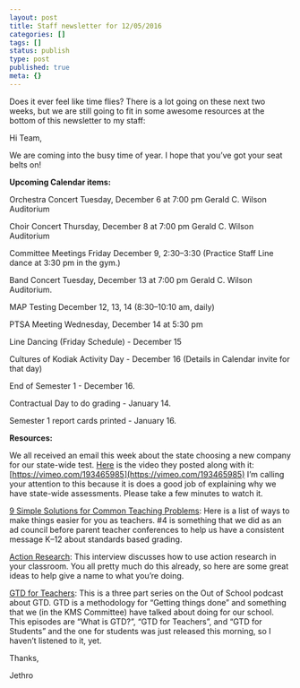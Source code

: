 ```yaml
---
layout: post
title: Staff newsletter for 12/05/2016
categories: []
tags: []
status: publish
type: post
published: true
meta: {}
---
```


Does it ever feel like time flies? There is a lot going on these next two weeks, but we are still going to fit in some awesome resources at the bottom of this newsletter to my staff:

Hi Team,


We are coming into the busy time of year. I hope that you’ve got your seat belts on!


**Upcoming Calendar items:**


Orchestra Concert Tuesday, December 6 at 7:00 pm Gerald C. Wilson Auditorium


Choir Concert Thursday, December 8 at 7:00 pm Gerald C. Wilson Auditorium


Committee Meetings Friday December 9, 2:30–3:30 (Practice Staff Line dance at 3:30 pm in the gym.)


Band Concert Tuesday, December 13 at 7:00 pm Gerald C. Wilson Auditorium.


MAP Testing December 12, 13, 14 (8:30–10:10 am, daily)


PTSA Meeting Wednesday, December 14 at 5:30 pm


Line Dancing (Friday Schedule) - December 15


Cultures of Kodiak Activity Day - December 16 (Details in Calendar invite for that day)


End of Semester 1 - December 16.


Contractual Day to do grading - January 14.


Semester 1 report cards printed - January 16.


**Resources:**


We all received an email this week about the state choosing a new company for our state-wide test. 
[Here](https://vimeo.com/193465985) is the video they posted along with it: 
[https://vimeo.com/193465985](https://vimeo.com/193465985) I’m calling your attention to this because it is does a good job of explaining why we have state-wide assessments. Please take a few minutes to watch it.


[9 Simple Solutions for Common Teaching Problems](http://www.cultofpedagogy.com/hack-learning-series/): Here is a list of ways to make things easier for you as teachers. #4 is something that we did as an ad council before parent teacher conferences to help us have a consistent message K–12 about standards based grading.


[Action Research](https://overcast.fm/+DmFzfdGdU): This interview discusses how to use action research in your classroom. You all pretty much do this already, so here are some great ideas to help give a name to what you’re doing.


[GTD for Teachers](https://outofschool.net/?s=GTD&submit=Search): This is a three part series on the Out of School podcast about GTD. GTD is a methodology for “Getting things done” and something that we (in the KMS Committee) have talked about doing for our school. This episodes are “What is GTD?”, “GTD for Teachers”, and “GTD for Students” and the one for students was just released this morning, so I haven’t listened to it, yet.


Thanks,


Jethro
